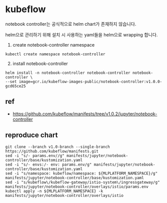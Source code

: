 # kubeflow

notebook controller는 공식적으로 helm chart가 존재하지 않습니다.

helm으로 관리하기 위해 설치 시 사용하는 yaml들을 helm으로 wrapping 합니다.

1. create notebook-controller namespace
```
kubectl create namespace notebook-controller
```

2. install notebook-controller
```
helm install -n notebook-controller notebook-controller notebook-controller \
--set image=gcr.io/kubeflow-images-public/notebook-controller:v1.0.0-gcd65ce25
```

## ref
- https://github.com/kubeflow/manifests/tree/v1.0.2/jupyter/notebook-controller

## reproduce chart
```
git clone --branch v1.0-branch --single-branch https://github.com/kubeflow/manifests.git
sed -i "s/- params.env//g" manifests/jupyter/notebook-controller/base/kustomization.yaml
sed -i "s/- envs:/- env: params.env/g" manifests/jupyter/notebook-controller/base/kustomization.yaml
sed -i "s/namespace: kubeflow/namespace: ${MLPLATFORM_NAMESPACE}/g" manifests/jupyter/notebook-controller/base/kustomization.yaml
sed -i "s/kubeflow\/kubeflow-gateway/istio-system\/ingressgateway/g" manifests/jupyter/notebook-controller/overlays/istio/params.env
kubectl apply -n ${MLPLATFORM_NAMESPACE} -k manifests/jupyter/notebook-controller/overlays/istio
```
